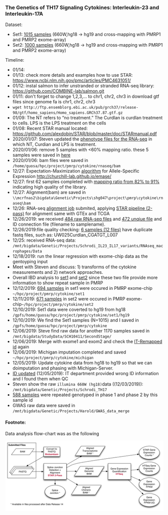 ### The Genetics of TH17 Signaling Cytokines: Interleukin-23 and Interleukin-17A


Dataset:

* Set1: [1015 samples](./extdata/660w/readme.md) (660W,hg18 -> hg19 and cross-mapping with PMRP1 and PMRP2 exome-array)
* Set2: [1000 samples](./extdata/660w/readme.md) (660W,hg18 -> hg19 and cross-mapping with PMRP1 and PMRP2 exome-array)

Timeline:

* 01/14:
* 01/13: check more details and examples how to use STAR: https://www.ncbi.nlm.nih.gov/pmc/articles/PMC4631051/
* 01/12: instal salmon to infer unstranded or stranded RNA-seq library: https://github.com/COMBINE-lab/salmon.git
* 01/11: don't forget to change 1,2,3,... to chr1, chr2, chr3 in download gtf files since genome fa is chr1, chr2, chr3
* `wget http://ftp.ensemblorg.ebi.ac.uk/pub/grch37/release-98/gtf/homo_sapiens/Homo_sapiens.GRCh37.87.gtf.gz`
* 01/09: The NT refers to “no treatment.”  The Curdlan is curdlan treatment to cells. LPS is the LPS treatment on the cells
* 01/08: Recent STAR manual located: https://github.com/alexdobin/STAR/blob/master/doc/STARmanual.pdf
* 2020/01/07: Steven updated the [phenotype files for the RNA-seq](AxialSpA_MasterFile_02Nov2015_corrected_for_SampSwap_2019.xlsx) in which NT, Curdian and LPS is treatment.
* 2020/01/06: remove 5 samples with <60% mapping ratio. these 5 samples were saved in [here](./extdata/5samplewithlowmapping.txt)
* 2020/01/06: bam files were saved in `/home/guosa/hpc/project/pmrp/cytokine/rnaseq/bam`
* 12/27: Expectation-Maximization [algorithm](https://www.rna-seqblog.com/hierarchical-analysis-of-rna-seq-reads-improves-the-accuracy-of-allele-specific-expression/) for Allele-Specific Expression http://churchill-lab.github.io/emase/
* 12/27: first 62 samples completed with [mapping ratio from 82% to 91%](mappingratio.csv) indicating high quality of the library. 
* 12/27: Alignment(bam) are saved in `\\mcrfnas2\bigdata\Genetic\Projects\shg047\project\pmrp\cytokine\rnaseq\bam`
* 12/26: RNA-seq [alignment job](star.sh) submited, applying [STAR pipeline (2-pass)](https://groups.google.com/forum/#!msg/rna-star/4dhcEGFMiK0/XoMh6rB7CwAJ) for alignment same with GTEx and TCGA
* 12/26/2019: we received [484 raw RNA-seq files](filename2.txt) and [472 unqiue file](filename.unique.txt) and ID connection file (filename to samplename).
* 12/26/2019:file quality checking: [6 samples (12 files)](extdata/rnaseq/repeatsample.csv) have duplicate fastq files, such as: UW025Curdlan_CGATGT_L007 
* 12/25: received RNA-seq data: `/mnt/bigdata/Genetic/Projects/Schrodi_IL23_IL17_variants/RNAseq_macrophages/Data`
* 12/18/2019: run the linear regression with exome-chip data as the gentoyping input
* Meet with Steven and discuss: 1) transforms of the cytokine measurements and 2) network approaches.
* Overall IBD analysis to [set1](extdata/cytokine_set2_pmrp.genome.ibd) and [set2](extdata/cytokine_set2_pmrp.genome.ibd) since these two file provide more information to show repeat sample in PMRP
* 12/12/2019: [694 samples](extdata/cytokine_set1_pmrp.ibd.matchid.csv) in set1 were occured in PMRP exome-chip `~/hpc/project/pmrp/cytokine/set1`
* 12/11/2019: [671 samples](extdata/cytokine_set2_pmrp.ibd.matchid.csv) in set2 were occured in PMRP exome-chip`~/hpc/project/pmrp/cytokine/set2`
* 12/10/2019: Set1 data were coverted to hg19 from hg18 `/gpfs/home/guosa/hpc/project/pmrp/cytokine/set1/hg19`
* 12/10/2019: We find the Set1 samples (N=1015) and I saved in `/gpfs/home/guosa/hpc/project/pmrp/cytokine`
* 12/06/2019: Steve find raw data for another 1170 samples saved in `/mnt/bigdata/StudyData/SCH10411/SecondStage/`
* 12/06/2019: Merge with exome1 and exom2 and check the [IT-Remapped id](SCH101411_Crosswalk.csv) again 
* 12/06/2019: Michigan imputation completed and saved `~/hpc/project/pmrp/cytokine/michigan`
* 12/05/2019: Update cytokine data from hg18 to hg19 so that we can doimputation and phasing with Michigan-Server.
* [ID updated](SCH101411_Crosswalk.csv) (12/05/2019): IT department provided wrong ID information and I found them when QC 
* Steven show the raw `illumina 660W (hg18)`data ((12/03/2019)): `/mnt/bigdata/Genetic/Projects/Schrodi_TH17`
* [588 samples](overlapSample.txt) were repeated genotyped in phase 1 and phase 2 by this sample id
* GWAS raw data were saved in `/mnt/bigdata/Genetic/Projects/Harold/GWAS_data_merge`

#### Footnote:

Data analysis flow-chart was as the following

![](https://github.com/Shicheng-Guo/RnaseqBacterial/blob/master/gene-expression-quantification-pipeline-v2.png)

